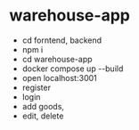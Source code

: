 # warehouse-app
- cd forntend, backend
- npm i
- cd warehouse-app
- docker compose up --build
- open localhost:3001
- register
- login
- add goods,
- edit, delete
